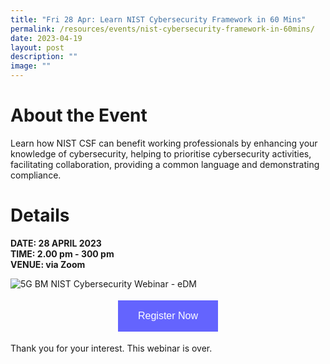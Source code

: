 ```yaml
---
title: "Fri 28 Apr: Learn NIST Cybersecurity Framework in 60 Mins"
permalink: /resources/events/nist-cybersecurity-framework-in-60mins/
date: 2023-04-19
layout: post
description: ""
image: ""
---
```

# About the Event

Learn how NIST CSF can benefit working professionals by enhancing your knowledge of cybersecurity, helping to prioritise cybersecurity activities, facilitating collaboration, providing a common language and demonstrating compliance.

# Details
**DATE: 28 APRIL 2023 <br> 
TIME: 2.00 pm - 300 pm <br> 
VENUE: via Zoom**

![5G BM NIST Cybersecurity Webinar - eDM](/images/events/(5g)%20bm%20nist%20cybersecurity%20webinar%20-%20pic%20edm.jpg)


<style>
#register {
  background-color: #0000ff;
  border: none;
  color: white;
  padding: 16px 32px;
  text-align: center;
  font-size: 16px;
  margin: 4px 2px;
  opacity: 0.6;
  transition: 0.3s;
  display: inline-block;
  text-decoration: none;
  cursor: pointer;
}
</style>

<center><a href="https://us06web.zoom.us/webinar/register/WN_9wJyGJSoSuq-mJFSWOJsrA" target="_blank"><button id="register" class="btn">Register Now</button></a></center>

Thank you for your interest. This webinar is over.